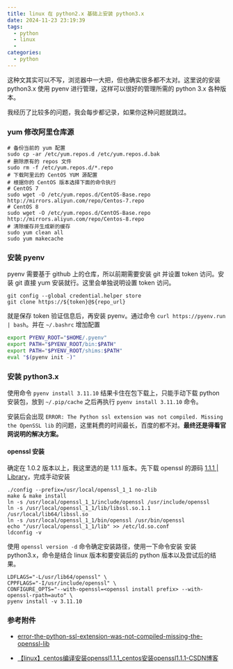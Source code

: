 ```yaml
---
title: linux 在 python2.x 基础上安装 python3.x
date: 2024-11-23 23:19:39
tags:
  - python
  - linux
  - 
categories:
  - python
---
```


这种文其实可以不写，浏览器中一大把，但也确实很多都不太对。这里说的安装 python3.x 使用 pyenv 进行管理，这样可以很好的管理所需的 python 3.x 各种版本。

我经历了比较多的问题，我会每步都记录，如果你这种问题就跳过。

### yum 修改阿里仓库源

```shell
# 备份当前的 yum 配置
sudo cp -ar /etc/yum.repos.d /etc/yum.repos.d.bak
# 删除原有的 repos 文件
sudo rm -f /etc/yum.repos.d/*.repo
# 下载阿里云的 CentOS YUM 源配置
# 根据你的 CentOS 版本选择下面的命令执行
# CentOS 7
sudo wget -O /etc/yum.repos.d/CentOS-Base.repo http://mirrors.aliyun.com/repo/Centos-7.repo
# CentOS 8
sudo wget -O /etc/yum.repos.d/CentOS-Base.repo http://mirrors.aliyun.com/repo/Centos-8.repo
# 清除缓存并生成新的缓存
sudo yum clean all
sudo yum makecache
```

### 安装 pyenv

pyenv 需要基于 github 上的仓库，所以前期需要安装 git 并设置 token 访问。安装 git 直接 yum 安装就行。这里会单独说明设置 token 访问。

```shell
git config --global credential.helper store
git clone https://${token}@${repo_url}
```

就是保存 token 验证信息后，再安装 pyenv。通过命令 `curl https://pyenv.run | bash`。并在 `~/.bashrc` 增加配置

```bash
export PYENV_ROOT="$HOME/.pyenv"
export PATH="$PYENV_ROOT/bin:$PATH"
export PATH="$PYENV_ROOT/shims:$PATH"
eval "$(pyenv init -)"
```

### 安装 python3.x

使用命令 `pyenv install 3.11.10` 结果卡住在包下载上，只能手动下载 python 安装包，放到 `~/.pip/cache` 之后再执行 `pyenv install 3.11.10` 命令。

安装后会出现 `ERROR: The Python ssl extension was not compiled. Missing the OpenSSL lib` 的问题，这里耗费的时间最长，百度的都不对。**最终还是得看官网说明的解决方案。**

#### openssl 安装

确定在 1.0.2 版本以上，我这里选的是 1.1.1 版本。先下载 openssl 的源码 [1.1.1 | Library](https://openssl-library.org/source/old/1.1.1/index.html)，完成手动安装

```shell
./config --prefix=/usr/local/openssl_1_1 no-zlib
make & make install
ln -s /usr/local/openssl_1_1/include/openssl /usr/include/openssl
ln -s /usr/local/openssl_1_1/lib/libssl.so.1.1 /usr/local/lib64/libssl.so
ln -s /usr/local/openssl_1_1/bin/openssl /usr/bin/openssl
echo "/usr/local/openssl_1_1/lib" >> /etc/ld.so.conf
ldconfig -v
```

使用 `openssl version -d` 命令确定安装路径，使用一下命令安装 安装 python3.x，命令是结合 linux 版本和要安装后的 python 版本以及尝试后的结果。

```shell
LDFLAGS="-L/usr/lib64/openssl" \
CPPFLAGS="-I/usr/include/openssl" \
CONFIGURE_OPTS="--with-openssl=<openssl install prefix> --with-openssl-rpath=auto" \
pyenv install -v 3.11.10
```

### 参考附件

- [error-the-python-ssl-extension-was-not-compiled-missing-the-openssl-lib](https://github.com/pyenv/pyenv/wiki/Common-build-problems#error-the-python-ssl-extension-was-not-compiled-missing-the-openssl-lib)

- [【linux】centos编译安装openssl1.1.1_centos安装openssl1.1.1-CSDN博客](https://blog.csdn.net/2301_76933862/article/details/143360338)
